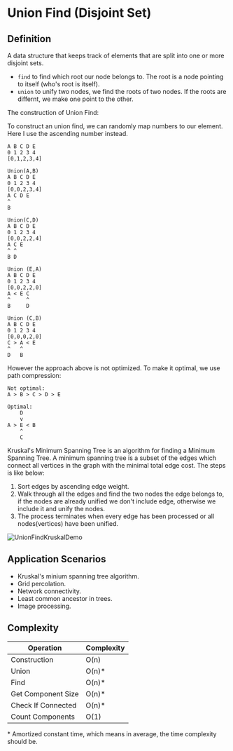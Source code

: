 # Union Find (Disjoint Set)

## Definition

A data structure that keeps track of elements that are split into one or more disjoint sets.

- `find` to find which root our node belongs to. The root is a node pointing to itself (who's root is itself).
- `union` to unify two nodes, we find the roots of two nodes. If the roots are differnt, we make one point to the other.

The construction of Union Find:

To construct an union find, we can randomly map numbers to our element. Here I use the ascending number instead.

```
A B C D E
0 1 2 3 4
[0,1,2,3,4]

Union(A,B)
A B C D E
0 1 2 3 4
[0,0,2,3,4]
A C D E
^
B

Union(C,D)
A B C D E
0 1 2 3 4
[0,0,2,2,4]
A C E
^ ^
B D

Union (E,A)
A B C D E
0 1 2 3 4
[0,0,2,2,0]
A < E C
^     ^
B     D

Union (C,B)
A B C D E
0 1 2 3 4
[0,0,0,2,0]
C > A < E
^   ^
D   B
```

However the approach above is not optimized. To make it optimal, we use path compression:

```
Not optimal:
A > B > C > D > E

Optimal:
    D
    v
A > E < B
    ^
    C
```

Kruskal's Minimum Spanning Tree is an algorithm for finding a Minimum Spanning Tree. A minimum spanning tree is a subset of the edges which connect all vertices in the graph with the minimal total edge cost. The steps is like below:

1. Sort edges by ascending edge weight.
2. Walk through all the edges and find the two nodes the edge belongs to, if the nodes are already unified we don't include edge, otherwise we include it and unify the nodes.
3. The process terminates when every edge has been processed or all nodes(vertices) have been unified.

![UnionFindKruskalDemo](https://upload.wikimedia.org/wikipedia/commons/a/a3/UnionFindKruskalDemo.gif)

## Application Scenarios

- Kruskal's minium spanning tree algorithm.
- Grid percolation.
- Network connectivity.
- Least common ancestor in trees.
- Image processing.

## Complexity

| Operation          | Complexity |
| ------------------ | ---------- |
| Construction       | O(n)       |
| Union              | O(n)\*     |
| Find               | O(n)\*     |
| Get Component Size | O(n)\*     |
| Check If Connected | O(n)\*     |
| Count Components   | O(1)       |

\* Amortized constant time, which means in average, the time complexity should be.
